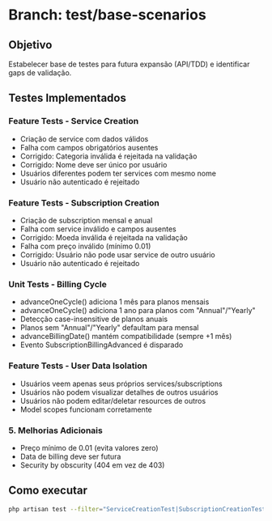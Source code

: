# Branch: test/base-scenarios

## Objetivo
Estabelecer base de testes para futura expansão (API/TDD) e identificar gaps de validação.

## Testes Implementados

### Feature Tests - Service Creation
- Criação de service com dados válidos
- Falha com campos obrigatórios ausentes  
- Corrigido: Categoria inválida é rejeitada na validação
- Corrigido: Nome deve ser único por usuário
- Usuários diferentes podem ter services com mesmo nome
- Usuário não autenticado é rejeitado

### Feature Tests - Subscription Creation  
- Criação de subscription mensal e anual
- Falha com service inválido e campos ausentes
- Corrigido: Moeda inválida é rejeitada na validação
- Falha com preço inválido (mínimo 0.01)
- Corrigido: Usuário não pode usar service de outro usuário
- Usuário não autenticado é rejeitado

### Unit Tests - Billing Cycle
- advanceOneCycle() adiciona 1 mês para planos mensais
- advanceOneCycle() adiciona 1 ano para planos com "Annual"/"Yearly" 
- Detecção case-insensitive de planos anuais
- Planos sem "Annual"/"Yearly" defaultam para mensal
- advanceBillingDate() mantém compatibilidade (sempre +1 mês)
- Evento SubscriptionBillingAdvanced é disparado

### Feature Tests - User Data Isolation
- Usuários veem apenas seus próprios services/subscriptions
- Usuários não podem visualizar detalhes de outros usuários
- Usuários não podem editar/deletar resources de outros
- Model scopes funcionam corretamente

### 5. Melhorias Adicionais
- Preço mínimo de 0.01 (evita valores zero)
- Data de billing deve ser futura
- Security by obscurity (404 em vez de 403)

## Como executar

```bash
php artisan test --filter="ServiceCreationTest|SubscriptionCreationTest|SubscriptionBillingCycleTest|UserDataIsolationTest"
```